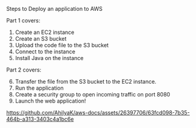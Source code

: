 
Steps to Deploy an application to AWS

Part 1 covers:

1. Create an EC2 instance
2. Create an S3 bucket
3. Upload the code file to the S3 bucket
4. Connect to the instance
5. Install Java on the instance

Part 2 covers:

6. Transfer the file from the S3 bucket to the EC2 instance.
7. Run the application
8. Create a security group to open incoming traffic on port 8080
9. Launch the web application!

https://github.com/AhilyaK/aws-docs/assets/26397706/63fcd098-7b35-464b-a313-3403c4a1bc6e

